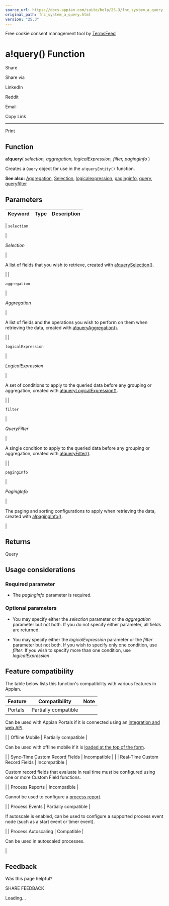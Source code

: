 ```yaml
---
source_url: https://docs.appian.com/suite/help/25.3/fnc_system_a_query.html
original_path: fnc_system_a_query.html
version: "25.3"
---
```


Free cookie consent management tool by [TermsFeed](https://www.termsfeed.com/)

# a!query() Function

Share

Share via

LinkedIn

Reddit

Email

Copy Link

* * *

Print

## Function

**a!query**( _selection, aggregation, logicalExpression, filter, pagingInfo_ )

Creates a `Query` object for use in the `a!queryEntity()` function.

**See also:** [Aggregation](Appian_Data_Types.html#aggregation), [Selection](Appian_Data_Types.html#selection), [logicalexpression](Appian_Data_Types.html#query), [paginginfo](Appian_Data_Types.html#paginginfo), [query](Appian_Data_Types.html#query), [queryfilter](Appian_Data_Types.html#query)

## Parameters

| Keyword | Type | Description |
| --- | --- | --- |
|
`selection`

 |

_Selection_

 |

A list of fields that you wish to retrieve, created with [a!querySelection()](fnc_system_a_queryselection.html).

 |
|

`aggregation`

 |

_Aggregation_

 |

A list of fields and the operations you wish to perform on them when retrieving the data, created with [a!queryAggregation()](fnc_system_a_queryaggregation.html).

 |
|

`logicalExpression`

 |

_LogicalExpression_

 |

A set of conditions to apply to the queried data before any grouping or aggregation, created with [a!queryLogicalExpression()](fnc_system_a_querylogicalexpression.html).

 |
|

`filter`

 |

_QueryFilter_

 |

A single condition to apply to the queried data before any grouping or aggregation, created with [a!queryFilter()](fnc_system_a_queryfilter.html).

 |
|

`pagingInfo`

 |

_PagingInfo_

 |

The paging and sorting configurations to apply when retrieving the data, created with [a!pagingInfo()](fnc_system_a_paginginfo.html).

 |

## Returns

Query

## Usage considerations

### Required parameter

-   The _pagingInfo_ parameter is required.

### Optional parameters

-   You may specify either the _selection_ parameter or the _aggregation_ parameter but not both. If you do not specify either parameter, all fields are returned.

-   You may specify either the _logicalExpression_ parameter or the _filter_ parameter but not both. If you wish to specify only one condition, use _filter_. If you wish to specify more than one condition, use _logicalExpression_.

## Feature compatibility

The table below lists this function's compatibility with various features in Appian.

| Feature | Compatibility | Note |
| --- | --- | --- |
| Portals | Partially compatible |
Can be used with Appian Portals if it is connected using an [integration and web API](portals-design.html#using-partially-compatible-functions-and-objects-in-a-portal).

 |
| Offline Mobile | Partially compatible |

Can be used with offline mobile if it is [loaded at the top of the form](offline-mobile-design-best-practices.html#working-with-partially-compatible-functions).

 |
| Sync-Time Custom Record Fields | Incompatible |  |
| Real-Time Custom Record Fields | Incompatible |

Custom record fields that evaluate in real time must be configured using one or more Custom Field functions.

 |
| Process Reports | Incompatible |

Cannot be used to configure a [process report](Process_Reports.html).

 |
| Process Events | Partially compatible |

If autoscale is enabled, can be used to configure a supported process event node (such as a start event or timer event).

 |
| Process Autoscaling | Compatible |

Can be used in autoscaled processes.

 |

## Feedback

Was this page helpful?

SHARE FEEDBACK

Loading...